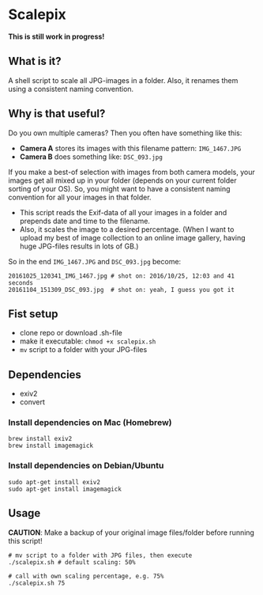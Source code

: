 # Scalepix

**This is still work in progress!**

## What is it?

A shell script to scale all JPG-images in a folder. Also, it renames them using a consistent naming convention.

## Why is that useful?

Do you own multiple cameras? Then you often have something like this:

* __Camera A__ stores its images with this filename pattern: `IMG_1467.JPG`
* __Camera B__ does something like: `DSC_093.jpg`

If you make a best-of selection with images from both camera models, your images get all mixed up in your folder (depends on your current folder sorting of your OS).
So, you might want to have a consistent naming convention for all your images in that folder.

* This script reads the Exif-data of all your images in a folder and prepends date and time to the filename.
* Also, it scales the image to a desired percentage. (When I want to upload my best of image collection to an online image gallery, having huge JPG-files results in lots of GB.)

So in the end `IMG_1467.JPG` and `DSC_093.jpg` become:

```
20161025_120341_IMG_1467.jpg # shot on: 2016/10/25, 12:03 and 41 seconds
20161104_151309_DSC_093.jpg  # shot on: yeah, I guess you got it
```

## Fist setup

* clone repo or download .sh-file
* make it executable: `chmod +x scalepix.sh`
* `mv` script to a folder with your JPG-files

## Dependencies

* exiv2
* convert

### Install dependencies on Mac (Homebrew)

```
brew install exiv2
brew install imagemagick
```

### Install dependencies on Debian/Ubuntu

```
sudo apt-get install exiv2
sudo apt-get install imagemagick
```

## Usage

**CAUTION**: Make a backup of your original image files/folder before running this script!

```
# mv script to a folder with JPG files, then execute
./scalepix.sh # default scaling: 50%

# call with own scaling percentage, e.g. 75%
./scalepix.sh 75
```
